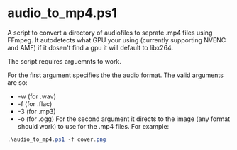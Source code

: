 # audio_to_mp4.ps1
A script to convert a directory of audiofiles to seprate .mp4 files using FFmpeg.
It autodetects what GPU your using (currently supporting NVENC and AMF) if it dosen't find a gpu it will default to libx264.

The script requires arguemnts to work.

For the first argument specifies the the audio format.
The valid arguments are so:
- -w (for .wav)
- -f (for .flac)
- -3 (for .mp3)
- -o (for .ogg)
For the second argument it directs to the image (any format should work) to use for the .mp4 files.
For example:
```powershell
.\audio_to_mp4.ps1 -f cover.png
```
